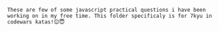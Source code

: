     These are few of some javascript practical questions i have been working on in my free time. This folder specificaly is for 7kyu in codewars katas!😊😇
    